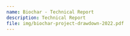 ```yaml
---
name: Biochar - Technical Report
description: Technical Report
file: img/biochar-project-drawdown-2022.pdf
---
```

